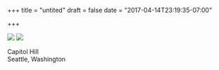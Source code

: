 +++
title = "untited"
draft = false
date = "2017-04-14T23:19:35-07:00"

+++

![](https://d17enza3bfujl8.cloudfront.net/DSCF6891.jpg)
![](https://d17enza3bfujl8.cloudfront.net/DSCF6926.jpg)

Capitol Hill<br>
Seattle, Washington
